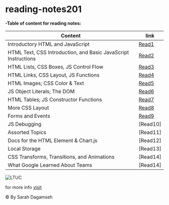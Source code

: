 # reading-notes201

**-Table of content for reading notes:**


|              Content                                            |           link                                                       |
|-----------------------------------------------------------------|----------------------------------------------------------------------|
| Introductory HTML and JavaScript                                | [Read1](https://sarahdagamseh.github.io/reading-notes201/class-01)   |
| HTML Text, CSS Introduction, and Basic JavaScript Instructions  | [Read2](https://sarahdagamseh.github.io/reading-notes201/class-02)   |
| HTML Lists, CSS Boxes, JS Control Flow                          | [Read3](https://sarahdagamseh.github.io/reading-notes201/class-03)   |
| HTML Links, CSS Layout, JS Functions                            | [Read4](https://sarahdagamseh.github.io/reading-notes201/class-04)   |
| HTML Images; CSS Color & Text                                   | [Read5](https://sarahdagamseh.github.io/reading-notes201/class-05)   |
| JS Object Literals; The DOM                                     | [Read6](https://sarahdagamseh.github.io/reading-notes201/class-06)   |
| HTML Tables; JS Constructor Functions                           | [Read7](https://sarahdagamseh.github.io/reading-notes201/class-07)   |
| More CSS Layout                                                 | [Read8](https://sarahdagamseh.github.io/reading-notes201/class-08)   |
| Forms and Events                                                | [Read9](https://sarahdagamseh.github.io/reading-notes201/class-09)   |   
| JS Debugging                                                    | [Read10]                                                             |
| Assorted Topics                                                 | [Read11]                                                             |
| Docs for the HTML <canvas> Element & Chart.js                   | [Read12]                                                             |
| Local Storage                                                   | [Read13]                                                             |
| CSS Transforms, Transitions, and Animations                     | [Read14]                                                             |
| What Google Learned About Teams                                 | [Read14]                                                             |



![LTUC](https://encrypted-tbn0.gstatic.com/images?q=tbn:ANd9GcSEH-W-BZac_nI5131biOive6HNBOFkPv9N1g&usqp=CAU)

for more info [visit](https://canvas.instructure.com/courses/2598230)

&copy; By Sarah Dagamseh

